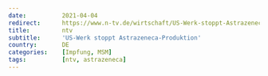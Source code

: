 ```yaml
---
date:          2021-04-04
redirect:      https://www.n-tv.de/wirtschaft/US-Werk-stoppt-Astrazeneca-Produktion-article22469920.html
title:         ntv
subtitle:      'US-Werk stoppt Astrazeneca-Produktion'
country:       DE
categories:    [Impfung, MSM]
tags:          [ntv, astrazeneca]
---
```


